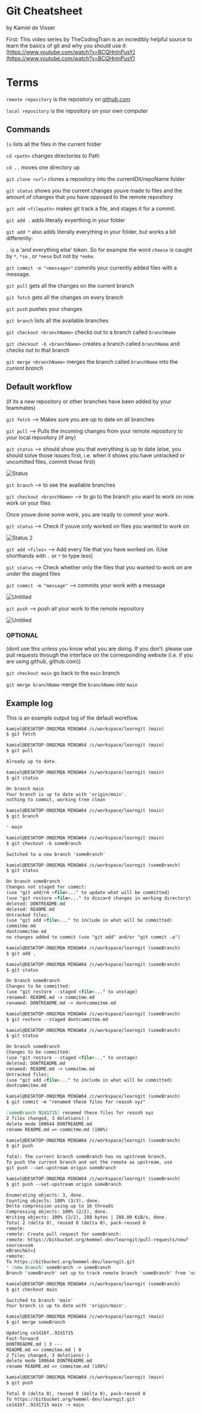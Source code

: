 # Git Cheatsheet

by Kamiel de Visser

First: This video series by TheCodingTrain is an incredibly helpful source to learn the basics of git and why you should use it: [https://www.youtube.com/watch?v=BCQHnlnPusY](https://www.youtube.com/watch?v=BCQHnlnPusY)

# Terms

`remote repository` is the repository on [github.com](http://github.com/)

`local repository` is the repository on your own computer

## Commands

`ls` lists all the files in the current folder

`cd <path>` changes directories to Path

`cd ..` moves one directory up

`git clone <url>` clones a repository into the currentDit/repoName folder

`git status` shows you the current changes youve made to files and the amount of
changes that you have opposed to the remote repository

`git add <filepath>` makes git track a file, and stages it for a commit.

`git add .` adds literally evyerthing in your folder

`git add *` also adds literally everything in your folder, but works a bit differently: 

`.` is a 'and everything else' token. So for example the word `cheese` is caught by `*`,
`*se` , or `*eese` but not by `*eeke`.

`git commit -m "<message>"` commits your currently added files with a message.

`git pull` gets all the changes on the current branch

`git fetch` gets all the changes on every branch

`git push` pushes your changes

`git branch` lists all the available branches

`git checkout <branchName>` checks out to a branch called `branchName`

`git checkout -b <branchName>` creates a branch called `branchName` and checks out to
that branch

`git merge <branchName>` merges the branch called `branchName` into the *current branch*

## Default workflow

(if its a new repository or other branches have been added by your teammates)

`git fetch` —> Makes sure you are up to date on all branches

`git pull` —> Pulls the incoming changes from your remote repository to your local repository (if any)

`git status` —> should show you that everything is up to date (else, you should solve those issues first, i.e. when it shows you have untracked or uncomitted files, commit those first)

![Status](./images/status.png)

`git branch` —> to see the available branches

`git checkout <branchName>` —> to go to the branch you want to work on
now work on your files

Once youve done some work, you are ready to commit your work.

`git status` —> Check if youve only worked on files you wanted to work on

![Status 2](./images/status2.png)

`git add <files>` —> Add every file that you have worked on. (Use shorthands with `.` or `*`
to type less)

`git status` —> Check whether only the files that you wanted to work on are under the
staged files

`git commit -m "message"` —> commits your work with a message

![Untitled](./images/commit.png)

`git push` —> push all your work to the remote repository

![Untitled](./images/push.png)

### OPTIONAL

(dont use this unless you know what you are doing. If you don’t: please use pull requests through the interface on the corresponding website (i.e. if you are using github, github.com))

`git checkout main` go back to the `main` branch

`git merge branchName` merge the `branchName` into `main`

## Example log

This is an example output log of the default workflow.

```markdown
kamiel@DESKTOP-ONQCMQA MINGW64 /c/workspace/learngit (main)
$ git fetch

kamiel@DESKTOP-ONQCMQA MINGW64 /c/workspace/learngit (main)
$ git pull

Already up to date.

kamiel@DESKTOP-ONQCMQA MINGW64 /c/workspace/learngit (main)
$ git status

On branch main
Your branch is up to date with 'origin/main'.
nothing to commit, working tree clean

kamiel@DESKTOP-ONQCMQA MINGW64 /c/workspace/learngit (main)
$ git branch

* main

kamiel@DESKTOP-ONQCMQA MINGW64 /c/workspace/learngit (main)
$ git checkout -b someBranch

Switched to a new branch 'someBranch'

kamiel@DESKTOP-ONQCMQA MINGW64 /c/workspace/learngit (someBranch)
$ git status

On branch someBranch
Changes not staged for commit:
(use "git add/rm <file>..." to update what will be committed)
(use "git restore <file>..." to discard changes in working directory)
deleted: DONTREADME.md
deleted: README.md
Untracked files:
(use "git add <file>..." to include in what will be committed)
commitme.md
dontcommitme.md
no changes added to commit (use "git add" and/or "git commit -a")

kamiel@DESKTOP-ONQCMQA MINGW64 /c/workspace/learngit (someBranch)
$ git add .

kamiel@DESKTOP-ONQCMQA MINGW64 /c/workspace/learngit (someBranch)
$ git status

On branch someBranch
Changes to be committed:
(use "git restore --staged <file>..." to unstage)
renamed: README.md -> commitme.md
renamed: DONTREADME.md -> dontcommitme.md

kamiel@DESKTOP-ONQCMQA MINGW64 /c/workspace/learngit (someBranch)
$ git restore --staged dontcommitme.md

kamiel@DESKTOP-ONQCMQA MINGW64 /c/workspace/learngit (someBranch)
$ git status

On branch someBranch
Changes to be committed:
(use "git restore --staged <file>..." to unstage)
deleted: DONTREADME.md
renamed: README.md -> commitme.md
Untracked files:
(use "git add <file>..." to include in what will be committed)
dontcommitme.md

kamiel@DESKTOP-ONQCMQA MINGW64 /c/workspace/learngit (someBranch)
$ git commit -m "renamed these files for reasoh xyz"

[someBranch 92d1715] renamed these files for reasoh xyz
2 files changed, 3 deletions(-)
delete mode 100644 DONTREADME.md
rename README.md => commitme.md (100%)

kamiel@DESKTOP-ONQCMQA MINGW64 /c/workspace/learngit (someBranch)
$ git push

fatal: The current branch someBranch has no upstream branch.
To push the current branch and set the remote as upstream, use
git push --set-upstream origin someBranch

kamiel@DESKTOP-ONQCMQA MINGW64 /c/workspace/learngit (someBranch)
$ git push --set-upstream origin someBranch

Enumerating objects: 3, done.
Counting objects: 100% (3/3), done.
Delta compression using up to 16 threads
Compressing objects: 100% (2/2), done.
Writing objects: 100% (2/2), 288 bytes | 288.00 KiB/s, done.
Total 2 (delta 0), reused 0 (delta 0), pack-reused 0
remote:
remote: Create pull request for someBranch:
remote: https://bitbucket.org/kemmel-dev/learngit/pull-requests/new?
source=som
eBranch&t=1
remote:
To https://bitbucket.org/kemmel-dev/learngit.git
* [new branch] someBranch -> someBranch
Branch 'someBranch' set up to track remote branch 'someBranch' from 'origin'.

kamiel@DESKTOP-ONQCMQA MINGW64 /c/workspace/learngit (someBranch)
$ git checkout main

Switched to branch 'main'
Your branch is up to date with 'origin/main'.

kamiel@DESKTOP-ONQCMQA MINGW64 /c/workspace/learngit (main)
$ git merge someBranch

Updating ce1416f..92d1715
Fast-forward
DONTREADME.md | 3 ---
README.md => commitme.md | 0
2 files changed, 3 deletions(-)
delete mode 100644 DONTREADME.md
rename README.md => commitme.md (100%)

kamiel@DESKTOP-ONQCMQA MINGW64 /c/workspace/learngit (main)
$ git push

Total 0 (delta 0), reused 0 (delta 0), pack-reused 0
To https://bitbucket.org/kemmel-dev/learngit.git
ce1416f..92d1715 main -> main
```

